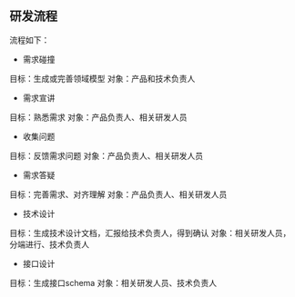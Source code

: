 ## 研发流程

流程如下：

- 需求碰撞

目标：生成或完善领域模型
对象：产品和技术负责人

- 需求宣讲

目标：熟悉需求
对象：产品负责人、相关研发人员

- 收集问题

目标：反馈需求问题
对象：产品负责人、相关研发人员

- 需求答疑

目标：完善需求、对齐理解
对象：产品负责人、相关研发人员

- 技术设计

目标：生成技术设计文档，汇报给技术负责人，得到确认
对象：相关研发人员，分端进行、技术负责人

- 接口设计

目标：生成接口schema
对象：相关研发人员、技术负责人
